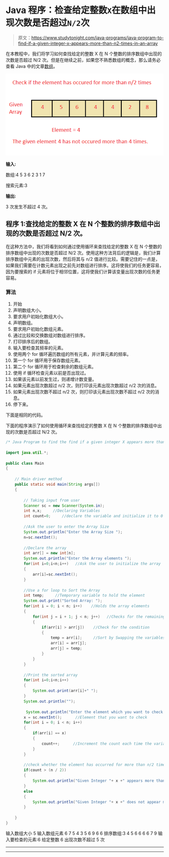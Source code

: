 # Java 程序：检查给定整数`X`在数组中出现次数是否超过`N/2`次

> 原文：<https://www.studytonight.com/java-programs/java-program-to-find-if-a-given-integer-x-appears-more-than-n2-times-in-an-array>

在本教程中，我们将学习如何查找给定的整数 X 在 N 个整数的排序数组中出现的次数是否超过 N/2 次。但是在继续之前，如果您不熟悉数组的概念，那么请务必查看 Java 中的文章[数组](https://www.studytonight.com/java/array.php)。

![](img/29ecbe685f007ac3f703b40931efab9f.png)

**输入:**

数组:4 5 3 6 2 3 1 7

搜索元素:3

**输出:**

3 次发生不超过 4 次。

## 程序 1:查找给定的整数 X 在 N 个整数的排序数组中出现的次数是否超过 N/2 次。

在这种方法中，我们将看到如何通过使用循环来查找给定的整数 X 在 N 个整数的排序数组中出现的次数是否超过 N/2 次。使用这种方法背后的逻辑是，我们计算排序数组中元素的出现次数，然后将其与 n/2 值进行比较。需要记住的一点是，如果我们需要在计数元素出现之前先对数组进行排序。这将使我们的任务更容易，因为要搜索的 if 元素将位于相邻位置，这将使我们计算该变量出现次数的任务更容易。

### 算法

1.  开始
2.  声明数组大小。
3.  要求用户初始化数组大小。
4.  声明数组。
5.  要求用户初始化数组元素。
6.  通过比较和交换数组对数组进行排序。
7.  打印排序后的数组。
8.  输入要检查其频率的元素。
9.  使用两个 for 循环遍历数组的所有元素，并计算元素的频率。
10.  第一个 for 循环用于保存数组元素。
11.  第二个 for 循环用于检查剩余的数组元素。
12.  使用 if 循环检查元素以前是否出现过。
13.  如果该元素以前发生过，则递增计数变量。
14.  如果元素出现次数超过 n/2 次，则打印该元素出现次数超过 n/2 次的消息。
15.  如果元素出现次数不超过 n/2 次，则打印该元素出现次数不超过 n/2 次的消息。
16.  停下来。

下面是相同的代码。

下面的程序演示了如何使用循环来查找给定的整数 X 在 N 个整数的排序数组中出现的次数是否超过 N/2 次。

```java
/* Java Program to find the find if a given integer X appears more than N/2 times in a sorted Array of N integers using loops */

import java.util.*; 

public class Main 
{ 

    // Main driver method 
    public static void main(String args[]) 
    { 

        // Taking input from user 
        Scanner sc = new Scanner(System.in); 
        int n,x;     //Declaring Variables
        int count=0;     //declare the variable and initialize it to 0

        //Ask the user to enter the Array Size
        System.out.println("Enter the Array Size ");
        n=sc.nextInt();

        //Declare the array
        int arr[] = new int[n]; 
        System.out.println("Enter the Array elements ");
        for(int i=0;i<n;i++)   //Ask the user to initialize the array
        {
            arr[i]=sc.nextInt();
        }

        //Use a for loop to Sort the Array
        int temp;     //Temporary variable to hold the element
        System.out.print("Sorted Array: ");
        for(int i = 0; i < n; i++)    //Holds the array elements
        {
            for(int j = i + 1; j < n; j++)   //Checks for the remaining elements
            {
                if(arr[i] > arr[j])    //Check for the condition
                {
                    temp = arr[i];     //Sort by Swapping the variables
                    arr[i] = arr[j];
                    arr[j] = temp;
                }
            }
        }

        //Print the sorted array
        for(int i=0;i<n;i++)
        {
            System.out.print(arr[i]+" ");
        }
        System.out.println("");

         System.out.println("Enter the element which you want to check:");
        x = sc.nextInt();      //Element that you want to check
        for(int i = 0; i < n; i++)
        {
            if(arr[i] == x)
            {
                count++;      //Increment the count each time the variable is found
            }
        }

        //check whether the element has occurred for more than n/2 times 
        if(count > (n / 2))
        {
            System.out.println("Given Integer "+ x +" appears more than "+ n/2 + "times");
        }
        else
        {
            System.out.println("Given Integer "+ x +" does not appear more than "+ n/2 +" times");
        }    

    }   
}
```

输入数组大小 5
输入数组元素 6 7 5 4 3 5 6 9 6 6
排序数组:3 4 5 6 6 6 6 7 9
输入要检查的元素:6
给定整数 6 出现次数不超过 5 次

* * *

* * *